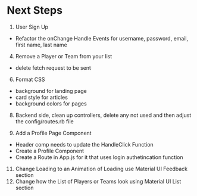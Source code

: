 # Next Steps
1. User Sign Up
- Refactor the onChange Handle Events for username, password, email, first name, last name

4. Remove a Player or Team from your list
- delete fetch request to be sent

6. Format CSS
- background for landing page
- card style for articles
- background colors for pages

8. Backend side, clean up controllers, delete any not used and then adjust the config/routes.rb file

10. Add a Profile Page Component
- Header comp needs to update the HandleClick Function
- Create a Profile Component
- Create a Route in App.js for it that uses login authetincation function

11. Change Loading to an Animation of Loading use Material UI Feedback section
12. Change how the List of Players or Teams look using Material UI List section